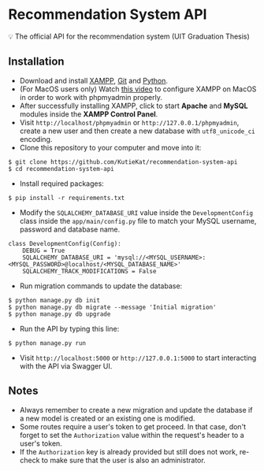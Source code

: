 # Recommendation System API

:bulb: The official API for the recommendation system (UIT Graduation Thesis)

## Installation

- Download and install [XAMPP](https://www.apachefriends.org/index.html), [Git](https://git-scm.com/) and [Python](https://www.python.org/).
- (For MacOS users only) Watch [this video](https://www.youtube.com/watch?v=yyjBFiXsOkI) to configure XAMPP on MacOS in order to work with phpmyadmin properly.
- After successfully installing XAMPP, click to start **Apache** and **MySQL** modules inside the **XAMPP Control Panel**.
- Visit `http://localhost/phpmyadmin` or `http://127.0.0.1/phpmyadmin`, create a new user and then create a new database with `utf8_unicode_ci` encoding.
- Clone this repository to your computer and move into it:

```
$ git clone https://github.com/KutieKat/recommendation-system-api
$ cd recommendation-system-api
```

- Install required packages:

```
$ pip install -r requirements.txt
```

- Modify the `SQLALCHEMY_DATABASE_URI` value inside the `DevelopmentConfig` class inside the `app/main/config.py` file to match your MySQL username, password and database name.

```
class DevelopmentConfig(Config):
    DEBUG = True
    SQLALCHEMY_DATABASE_URI = 'mysql://<MYSQL_USERNAME>:<MYSQL_PASSWORD>@localhost/<MYSQL_DATABASE_NAME>'
    SQLALCHEMY_TRACK_MODIFICATIONS = False
```

- Run migration commands to update the database:

```
$ python manage.py db init
$ python manage.py db migrate --message 'Initial migration'
$ python manage.py db upgrade
```

- Run the API by typing this line:

```
$ python manage.py run
```

- Visit `http://localhost:5000` or `http://127.0.0.1:5000` to start interacting with the API via Swagger UI.

## Notes

- Always remember to create a new migration and update the database if a new model is created or an existing one is modified.
- Some routes require a user's token to get proceed. In that case, don't forget to set the `Authorization` value within the request's header to a user's token.
- If the `Authorization` key is already provided but still does not work, re-check to make sure that the user is also an administrator.
